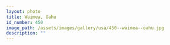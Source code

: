 ```yaml
---
layout: photo
title: Waimea, Oahu
id_number: 450
image_path: /assets/images/gallery/usa/450--waimea--oahu.jpg
description: ""
---
```

